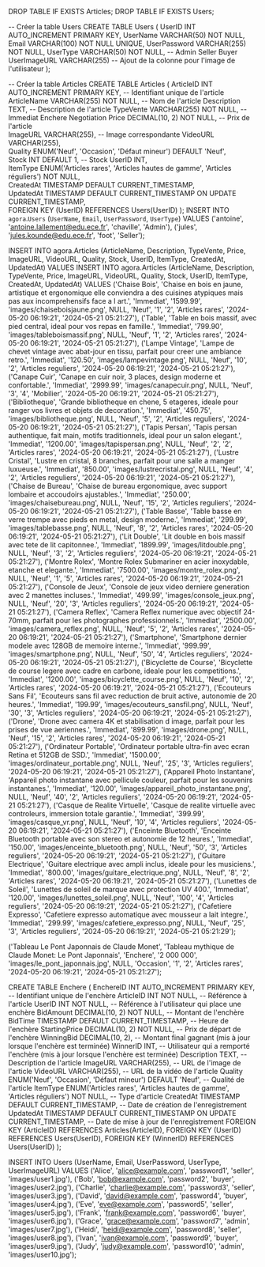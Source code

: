DROP TABLE IF EXISTS Articles;
DROP TABLE IF EXISTS Users;

-- Créer la table Users
CREATE TABLE Users (
    UserID INT AUTO_INCREMENT PRIMARY KEY,
    UserName VARCHAR(50) NOT NULL,
    Email VARCHAR(100) NOT NULL UNIQUE,
    UserPassword VARCHAR(255) NOT NULL,
    UserType VARCHAR(50) NOT NULL, -- Admin Seller Buyer
    UserImageURL VARCHAR(255) -- Ajout de la colonne pour l'image de l'utilisateur
);

-- Créer la table Articles
CREATE TABLE Articles (
ArticleID INT AUTO_INCREMENT PRIMARY KEY,        -- Identifiant unique de l'article
ArticleName VARCHAR(255) NOT NULL,               -- Nom de l'article
Description TEXT,                                -- Description de l'article
TypeVente VARCHAR(255) NOT NULL,		     -- Immediat   Enchere   Negotiation
Price DECIMAL(10, 2) NOT NULL,                   -- Prix de l'article        
ImageURL VARCHAR(255),                           -- Image correspondante
VideoURL VARCHAR(255),                           
Quality ENUM('Neuf', 'Occasion', 'Défaut mineur') DEFAULT 'Neuf',                                
Stock INT DEFAULT 1,                             -- Stock
UserID INT,                                      
ItemType ENUM('Articles rares', 'Articles hautes de gamme', 'Articles réguliers') NOT NULL,                                        
CreatedAt TIMESTAMP DEFAULT CURRENT_TIMESTAMP,  
UpdatedAt TIMESTAMP DEFAULT CURRENT_TIMESTAMP ON UPDATE CURRENT_TIMESTAMP,                    
FOREIGN KEY (UserID) REFERENCES Users(UserID)
);
INSERT INTO `agora`.`Users` (`UserName`, `Email`, `UserPassword`, `UserType`)
VALUES
('antoine', 'antoine.lallement@edu.ece.fr', 'chaville', 'Admin'),
('jules', 'jules.kounde@edu.ece.fr', 'foot', 'Seller');


INSERT INTO agora.Articles (ArticleName, Description, TypeVente, Price, ImageURL, VideoURL, Quality, Stock, UserID, ItemType, CreatedAt, UpdatedAt) 
VALUES 
INSERT INTO agora.Articles (ArticleName, Description, TypeVente, Price, ImageURL, VideoURL, Quality, Stock, UserID, ItemType, CreatedAt, UpdatedAt) 
VALUES 
('Chaise Bois', 'Chaise en bois en jaune, artistique et ergonomique elle conviendra a des cuisines atypiques mais pas aux incomprehensifs face a l art.', 'Immediat', '1599.99', 'images/chaiseboisjaune.png', NULL, 'Neuf', '1', '2', 'Articles rares', '2024-05-20 06:19:21', '2024-05-21 05:21:27'),
('Table', 'Table en bois massif, avec pied central, ideal pour vos repas en famille.', 'Immediat', '799.90', 'images/tableboismassif.png', NULL, 'Neuf', '1', '2', 'Articles rares', '2024-05-20 06:19:21', '2024-05-21 05:21:27'),
('Lampe Vintage', 'Lampe de chevet vintage avec abat-jour en tissu, parfait pour creer une ambiance retro.', 'Immediat', '120.50', 'images/lampevintage.png', NULL, 'Neuf', '10', '2', 'Articles reguliers', '2024-05-20 06:19:21', '2024-05-21 05:21:27'),
('Canape Cuir', 'Canape en cuir noir, 3 places, design moderne et confortable.', 'Immediat', '2999.99', 'images/canapecuir.png', NULL, 'Neuf', '3', '4', 'Mobilier', '2024-05-20 06:19:21', '2024-05-21 05:21:27'),
('Bibliotheque', 'Grande bibliotheque en chene, 5 etageres, ideale pour ranger vos livres et objets de decoration.', 'Immediat', '450.75', 'images/bibliotheque.png', NULL, 'Neuf', '5', '2', 'Articles reguliers', '2024-05-20 06:19:21', '2024-05-21 05:21:27'),
('Tapis Persan', 'Tapis persan authentique, fait main, motifs traditionnels, ideal pour un salon elegant.', 'Immediat', '1200.00', 'images/tapispersan.png', NULL, 'Neuf', '2', '2', 'Articles rares', '2024-05-20 06:19:21', '2024-05-21 05:21:27'),
('Lustre Cristal', 'Lustre en cristal, 8 branches, parfait pour une salle a manger luxueuse.', 'Immediat', '850.00', 'images/lustrecristal.png', NULL, 'Neuf', '4', '2', 'Articles reguliers', '2024-05-20 06:19:21', '2024-05-21 05:21:27'),
('Chaise de Bureau', 'Chaise de bureau ergonomique, avec support lombaire et accoudoirs ajustables.', 'Immediat', '250.00', 'images/chaisebureau.png', NULL, 'Neuf', '15', '2', 'Articles reguliers', '2024-05-20 06:19:21', '2024-05-21 05:21:27'),
('Table Basse', 'Table basse en verre trempe avec pieds en metal, design moderne.', 'Immediat', '299.99', 'images/tablebasse.png', NULL, 'Neuf', '8', '2', 'Articles rares', '2024-05-20 06:19:21', '2024-05-21 05:21:27'),
('Lit Double', 'Lit double en bois massif avec tete de lit capitonnee.', 'Immediat', '1899.99', 'images/litdouble.png', NULL, 'Neuf', '3', '2', 'Articles reguliers', '2024-05-20 06:19:21', '2024-05-21 05:21:27'),
('Montre Rolex', 'Montre Rolex Submariner en acier inoxydable, etanche et elegante.', 'Immediat', '7500.00', 'images/montre_rolex.png', NULL, 'Neuf', '1', '5', 'Articles rares', '2024-05-20 06:19:21', '2024-05-21 05:21:27'),
('Console de Jeux', 'Console de jeux video derniere generation avec 2 manettes incluses.', 'Immediat', '499.99', 'images/console_jeux.png', NULL, 'Neuf', '20', '3', 'Articles reguliers', '2024-05-20 06:19:21', '2024-05-21 05:21:27'),
('Camera Reflex', 'Camera Reflex numerique avec objectif 24-70mm, parfait pour les photographes professionnels.', 'Immediat', '2500.00', 'images/camera_reflex.png', NULL, 'Neuf', '5', '2', 'Articles rares', '2024-05-20 06:19:21', '2024-05-21 05:21:27'),
('Smartphone', 'Smartphone dernier modele avec 128GB de memoire interne.', 'Immediat', '999.99', 'images/smartphone.png', NULL, 'Neuf', '50', '4', 'Articles reguliers', '2024-05-20 06:19:21', '2024-05-21 05:21:27'),
('Bicyclette de Course', 'Bicyclette de course legere avec cadre en carbone, ideale pour les competitions.', 'Immediat', '1200.00', 'images/bicyclette_course.png', NULL, 'Neuf', '10', '2', 'Articles rares', '2024-05-20 06:19:21', '2024-05-21 05:21:27'),
('Ecouteurs Sans Fil', 'Ecouteurs sans fil avec reduction de bruit active, autonomie de 20 heures.', 'Immediat', '199.99', 'images/ecouteurs_sansfil.png', NULL, 'Neuf', '30', '3', 'Articles reguliers', '2024-05-20 06:19:21', '2024-05-21 05:21:27'),
('Drone', 'Drone avec camera 4K et stabilisation d image, parfait pour les prises de vue aeriennes.', 'Immediat', '899.99', 'images/drone.png', NULL, 'Neuf', '15', '2', 'Articles rares', '2024-05-20 06:19:21', '2024-05-21 05:21:27'),
('Ordinateur Portable', 'Ordinateur portable ultra-fin avec ecran Retina et 512GB de SSD.', 'Immediat', '1500.00', 'images/ordinateur_portable.png', NULL, 'Neuf', '25', '3', 'Articles reguliers', '2024-05-20 06:19:21', '2024-05-21 05:21:27'),
('Appareil Photo Instantane', 'Appareil photo instantane avec pellicule couleur, parfait pour les souvenirs instantanes.', 'Immediat', '120.00', 'images/appareil_photo_instantane.png', NULL, 'Neuf', '40', '2', 'Articles reguliers', '2024-05-20 06:19:21', '2024-05-21 05:21:27'),
('Casque de Realite Virtuelle', 'Casque de realite virtuelle avec controleurs, immersion totale garantie.', 'Immediat', '399.99', 'images/casque_vr.png', NULL, 'Neuf', '10', '4', 'Articles reguliers', '2024-05-20 06:19:21', '2024-05-21 05:21:27'),
('Enceinte Bluetooth', 'Enceinte Bluetooth portable avec son stereo et autonomie de 12 heures.', 'Immediat', '150.00', 'images/enceinte_bluetooth.png', NULL, 'Neuf', '50', '3', 'Articles reguliers', '2024-05-20 06:19:21', '2024-05-21 05:21:27'),
('Guitare Electrique', 'Guitare electrique avec ampli inclus, ideale pour les musiciens.', 'Immediat', '800.00', 'images/guitare_electrique.png', NULL, 'Neuf', '8', '2', 'Articles rares', '2024-05-20 06:19:21', '2024-05-21 05:21:27'),
('Lunettes de Soleil', 'Lunettes de soleil de marque avec protection UV 400.', 'Immediat', '120.00', 'images/lunettes_soleil.png', NULL, 'Neuf', '100', '4', 'Articles reguliers', '2024-05-20 06:19:21', '2024-05-21 05:21:27'),
('Cafetiere Expresso', 'Cafetiere expresso automatique avec mousseur a lait integre.', 'Immediat', '299.99', 'images/cafetiere_expresso.png', NULL, 'Neuf', '25', '3', 'Articles reguliers', '2024-05-20 06:19:21', '2024-05-21 05:21:29');

 
('Tableau Le Pont Japonnais de Claude Monet', 'Tableau mythique de Claude Monet: Le Pont Japonnais', 'Enchere', '2 000 000', 'images/le_pont_japonnais.jpg', NULL, 'Occasion', '1', '2', 'Articles rares', '2024-05-20 06:19:21', '2024-05-21 05:21:27');
 
 CREATE TABLE Enchere (
    EnchereID INT AUTO_INCREMENT PRIMARY KEY,         -- Identifiant unique de l'enchère
    ArticleID INT NOT NULL,                           -- Référence à l'article
    UserID INT NOT NULL,                              -- Référence à l'utilisateur qui place une enchère
    BidAmount DECIMAL(10, 2) NOT NULL,                -- Montant de l'enchère
    BidTime TIMESTAMP DEFAULT CURRENT_TIMESTAMP,      -- Heure de l'enchère
    StartingPrice DECIMAL(10, 2) NOT NULL,            -- Prix de départ de l'enchère
    WinningBid DECIMAL(10, 2),                        -- Montant final gagnant (mis à jour lorsque l'enchère est terminée)
    WinnerID INT,                                     -- Utilisateur qui a remporté l'enchère (mis à jour lorsque l'enchère est terminée)
    Description TEXT,                                 -- Description de l'article
    ImageURL VARCHAR(255),                            -- URL de l'image de l'article
    VideoURL VARCHAR(255),                            -- URL de la vidéo de l'article
    Quality ENUM('Neuf', 'Occasion', 'Défaut mineur') DEFAULT 'Neuf',  -- Qualité de l'article
    ItemType ENUM('Articles rares', 'Articles hautes de gamme', 'Articles réguliers') NOT NULL, -- Type d'article
    CreatedAt TIMESTAMP DEFAULT CURRENT_TIMESTAMP,    -- Date de création de l'enregistrement
    UpdatedAt TIMESTAMP DEFAULT CURRENT_TIMESTAMP ON UPDATE CURRENT_TIMESTAMP, -- Date de mise à jour de l'enregistrement
    FOREIGN KEY (ArticleID) REFERENCES Articles(ArticleID),
    FOREIGN KEY (UserID) REFERENCES Users(UserID),
    FOREIGN KEY (WinnerID) REFERENCES Users(UserID)
);


INSERT INTO Users (UserName, Email, UserPassword, UserType, UserImageURL) VALUES
('Alice', 'alice@example.com', 'password1', 'seller', 'images/user1.jpg'),
('Bob', 'bob@example.com', 'password2', 'buyer', 'images/user2.jpg'),
('Charlie', 'charlie@example.com', 'password3', 'seller', 'images/user3.jpg'),
('David', 'david@example.com', 'password4', 'buyer', 'images/user4.jpg'),
('Eve', 'eve@example.com', 'password5', 'seller', 'images/user5.jpg'),
('Frank', 'frank@example.com', 'password6', 'buyer', 'images/user6.jpg'),
('Grace', 'grace@example.com', 'password7', 'admin', 'images/user7.jpg'),
('Heidi', 'heidi@example.com', 'password8', 'seller', 'images/user8.jpg'),
('Ivan', 'ivan@example.com', 'password9', 'buyer', 'images/user9.jpg'),
('Judy', 'judy@example.com', 'password10', 'admin', 'images/user10.jpg');
